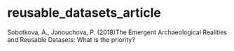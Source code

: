 # reusable_datasets_article
Sobotkova, A., Janouchova, P. (2018)The Emergent Archaeological Realities and Reusable Datasets: What is the priority?
